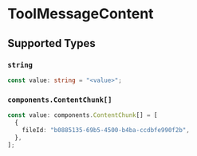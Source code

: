 # ToolMessageContent


## Supported Types

### `string`

```typescript
const value: string = "<value>";
```

### `components.ContentChunk[]`

```typescript
const value: components.ContentChunk[] = [
  {
    fileId: "b0885135-69b5-4500-b4ba-ccdbfe990f2b",
  },
];
```


